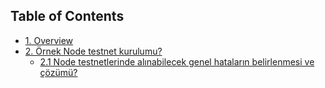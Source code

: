 ## <a name='TableofContents'></a>Table of Contents

* [1. Overview](#1-overview)
* [2. Örnek Node testnet kurulumu?](#2-example-setup)
  * [2.1 Node testnetlerinde alınabilecek genel hataların belirlenmesi ve çözümü?](#21-general-issues)